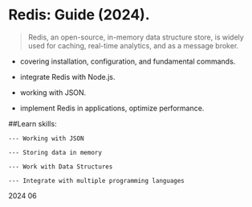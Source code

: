 # Redis: Guide (2024). 

> Redis, an open-source, in-memory data structure store, is widely used for caching, real-time analytics, and as a message broker. 

- covering installation, configuration, and fundamental commands. 
- integrate Redis with Node.js. 
- working with JSON.

- implement Redis in applications, optimize performance.

##Learn skills:
```
--- Working with JSON

--- Storing data in memory

--- Work with Data Structures

--- Integrate with multiple programming languages
```
2024 06
